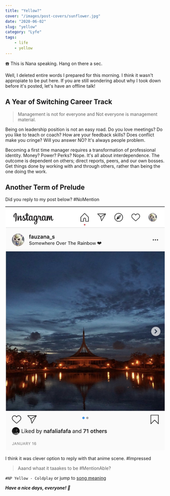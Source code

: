 ```yaml
---
title: "Yellow?"
cover: "/images/post-covers/sunflower.jpg"
date: "2020-06-02"
slug: "yellow"
category: "Lyfe"
tags:
    - life
    - yellow
---
```

☎️ This is Nana speaking. Hang on there a sec.

Well, I deleted entire words I prepared for this morning. I think it wasn't appropiate to be put here. If you are still wondering about why I took down before it's posted, let's have an offline talk!

## A Year of Switching Career Track

> Management is not for everyone and Not everyone is management material.

Being on leadership position is not an easy road. Do you love meetings? Do you like to teach or coach? How are your feedback skills? Does conflict make you cringe? Will you answer NO? It's always people problem.

Becoming a first time manager requires a transformation of professional identity. Money? Power? Perks? Nope. It's all about interdependence. The outcome is dependent on others; direct reports, peers, and our own bosses. Get things done by working with and through others, rather than being the one doing the work.

## Another Term of Prelude

Did you reply to my post below? #NoMention

[![@fauzana_s Instagram's](/images/post-images/fauzana_s_instagrams.jpg "@fauzana_s Instagram's")](https://www.instagram.com/fauzana_s)

I think it was clever option to reply with that anime scene. #Impressed

> Aaand whaat it taaakes to be #MentionAble?

`#NP Yellow - Coldplay` or jump to [song meaning](https://justrandomthings.com/2017/07/02/coldplay-yellow-lyrics-review-song-meaning/)

__*Have a nice days, everyone! 🎉*__

